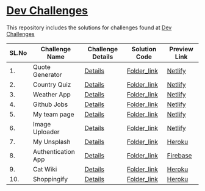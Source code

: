# [Dev Challenges](https://github.com/guarmo/Eye-for-UI) 

This repository includes the solutions for challenges found at [Dev Challenges](https://devchallenges.io/) 

| SL.No | Challenge Name                                     | Challenge Details                     | Solution Code                         | Preview Link
| ----- | -------------------------------------------------- | ------------------------------------- | ------------------------------------- | ----------------------------------- | 
| 1.    | Quote Generator                                | [Details](https://devchallenges.io/challenges/8Y3J4ucAMQpSnYTwwWW8)     | [Folder_link](https://github.com/guarmo/DevChallenges/tree/main/QuoteGenerator) | [Netlify](https://distracted-wozniak-3c4af6.netlify.app/)   |
| 2.    | Country Quiz                               | [Details](https://devchallenges.io/challenges/Bu3G2irnaXmfwQ8sZkw8)     | [Folder_link](https://github.com/guarmo/DevChallenges/tree/main/CountryQuiz) | [Netlify](https://admiring-mestorf-b58907.netlify.app/)   |
| 3.    | Weather App                              | [Details](https://devchallenges.io/challenges/mM1UIenRhK808W8qmLWv)     | [Folder_link](https://github.com/guarmo/DevChallenges/tree/main/WeatherApp) | [Netlify](https://vigorous-gates-448415.netlify.app/)   |
| 4.    | Github Jobs                              | [Details](https://devchallenges.io/challenges/TtUjDt19eIHxNQ4n5jps)     | [Folder_link](https://github.com/guarmo/DevChallenges/tree/main/github-jobs) | [Netlify](https://musing-wescoff-5c1ed2.netlify.app/)   |
| 5.    | My team page                              | [Details](https://devchallenges.io/challenges/hhmesazsqgKXrTkYkt0U)     | [Folder_link](https://github.com/guarmo/100-days-of-code/tree/master/Day64-My-team-page) | [Netlify](https://goofy-bhabha-119907.netlify.app/)   |
| 6.    | Image Uploader                             | [Details](https://devchallenges.io/challenges/O2iGT9yBd6xZBrOcVirx)     | [Folder_link](https://github.com/guarmo/DevChallenges/tree/main/image-uploader) | [Netlify](https://hardcore-shirley-3a9287.netlify.app/)   |
| 7.    | My Unsplash                            | [Details](https://devchallenges.io/challenges/rYyhwJAxMfES5jNQ9YsP)     | [Folder_link](https://github.com/guarmo/DevChallenges/tree/main/my-unsplash) | [Heroku](https://secret-badlands-45247.herokuapp.com/)   |
| 8.    | Authentication App                            | [Details](https://devchallenges.io/challenges/N1fvBjQfhlkctmwj1tnw)     | [Folder_link](https://github.com/guarmo/DevChallenges/tree/main/Auth-app) | [Firebase](https://auth-app-ddcb3.firebaseapp.com)   |
| 9.    | Cat Wiki                          | [Details](https://devchallenges.io/challenges/f4NJ53rcfgrP6sBMD2jt)     | [Folder_link](https://github.com/guarmo/DevChallenges/tree/main/Cat%20Wiki) | [Heroku](https://t.co/GTLBlIItyq?amp=1)   |
| 10.    | Shoppingify                          | [Details](https://devchallenges.io/challenges/mGd5VpbO4JnzU6I9l96x)     | [Folder_link](https://github.com/guarmo/DevChallenges/tree/main/Shoppingify) | [Heroku](https://mighty-savannah-28713.herokuapp.com/)   |



